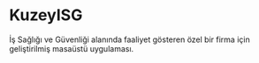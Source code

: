 # KuzeyISG
İş Sağlığı ve Güvenliği alanında faaliyet gösteren özel bir firma için geliştirilmiş masaüstü uygulaması.
